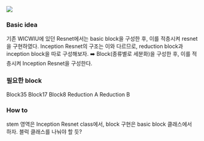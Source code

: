 ![](https://images.velog.io/images/chy0428/post/f286e562-61e9-43f9-8899-b02e1f0d26b6/image.png)

### Basic idea 
기존 WICWIU에 있던 Resnet에서는 basic block을 구성한 후, 이를 적층시켜 resnet을 구현하였다. 
Inception Resnet의 구조는 이와 다르므로, reduction block과 inception block을 따로 구성해보자.
➡️ Block(종류별로 세분화)을 구성한 후, 이를 적층시켜 Inception Resnet을 구성한다.

### 필요한 block
Block35
Block17
Block8
Reduction A
Reduction B


### How to
stem 영역은 Inception Resnet class에서, block 구현은 basic block 클래스에서 하자.
블럭 클래스를 나눠야 할 듯?

